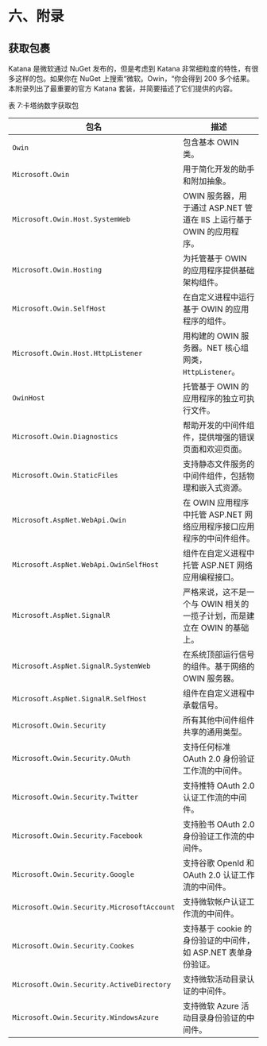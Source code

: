 # 六、附录

## 获取包裹

Katana 是微软通过 NuGet 发布的，但是考虑到 Katana 非常细粒度的特性，有很多这样的包。如果你在 NuGet 上搜索“微软。Owin，“你会得到 200 多个结果。本附录列出了最重要的官方 Katana 套装，并简要描述了它们提供的内容。

表 7:卡塔纳数字获取包

| 包名 | 描述 |
| --- | --- |
| `Owin` | 包含基本 OWIN 类。 |
| `Microsoft.Owin` | 用于简化开发的助手和附加抽象。 |
| `Microsoft.Owin.Host.SystemWeb` | OWIN 服务器，用于通过 ASP.NET 管道在 IIS 上运行基于 OWIN 的应用程序。 |
| `Microsoft.Owin.Hosting` | 为托管基于 OWIN 的应用程序提供基础架构组件。 |
| `Microsoft.Owin.SelfHost` | 在自定义进程中运行基于 OWIN 的应用程序的组件。 |
| `Microsoft.Owin.Host.HttpListener` | 用构建的 OWIN 服务器。NET 核心组网类，`HttpListener`。 |
| `OwinHost` | 托管基于 OWIN 的应用程序的独立可执行文件。 |
| `Microsoft.Owin.Diagnostics` | 帮助开发的中间件组件，提供增强的错误页面和欢迎页面。 |
| `Microsoft.Owin.StaticFiles` | 支持静态文件服务的中间件组件，包括物理和嵌入式资源。 |
| `Microsoft.AspNet.WebApi.Owin` | 在 OWIN 应用程序中托管 ASP.NET 网络应用程序接口应用程序的中间件组件。 |
| `Microsoft.AspNet.WebApi.OwinSelfHost` | 组件在自定义进程中托管 ASP.NET 网络应用编程接口。 |
| `Microsoft.AspNet.SignalR` | 严格来说，这不是一个与 OWIN 相关的一揽子计划，而是建立在 OWIN 的基础上。 |
| `Microsoft.AspNet.SignalR.SystemWeb` | 在系统顶部运行信号的组件。基于网络的 OWIN 服务器。 |
| `Microsoft.AspNet.SignalR.SelfHost` | 组件在自定义进程中承载信号。 |
| `Microsoft.Owin.Security` | 所有其他中间件组件共享的通用类型。 |
| `Microsoft.Owin.Security.OAuth` | 支持任何标准 OAuth 2.0 身份验证工作流的中间件。 |
| `Microsoft.Owin.Security.Twitter` | 支持推特 OAuth 2.0 认证工作流的中间件。 |
| `Microsoft.Owin.Security.Facebook` | 支持脸书 OAuth 2.0 身份验证工作流的中间件。 |
| `Microsoft.Owin.Security.Google` | 支持谷歌 OpenId 和 OAuth 2.0 认证工作流的中间件。 |
| `Microsoft.Owin.Security.MicrosoftAccount` | 支持微软帐户认证工作流的中间件。 |
| `Microsoft.Owin.Security.Cookes` | 支持基于 cookie 的身份验证的中间件，如 ASP.NET 表单身份验证。 |
| `Microsoft.Owin.Security.ActiveDirectory` | 支持微软活动目录认证的中间件。 |
| `Microsoft.Owin.Security.WindowsAzure` | 支持微软 Azure 活动目录身份验证的中间件。 |
